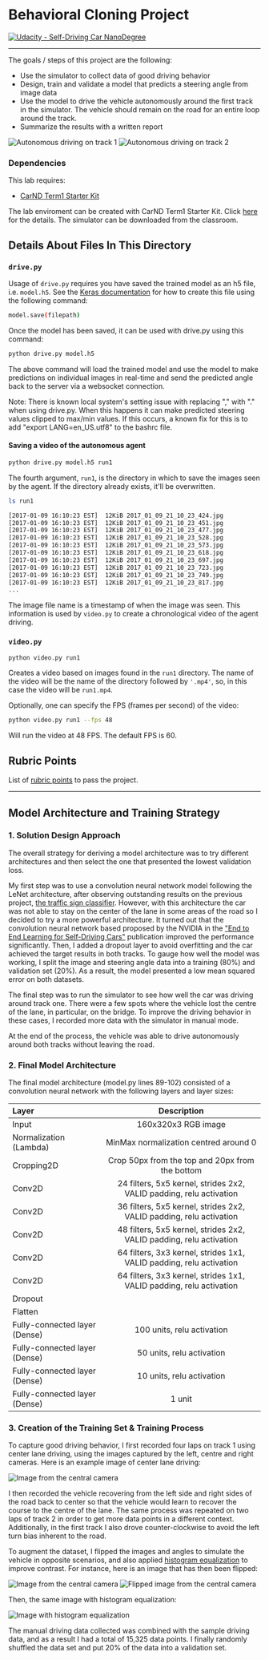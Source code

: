 # Behavioral Cloning Project

[![Udacity - Self-Driving Car NanoDegree](https://s3.amazonaws.com/udacity-sdc/github/shield-carnd.svg)](http://www.udacity.com/drive)

---
The goals / steps of this project are the following:
* Use the simulator to collect data of good driving behavior
* Design, train and validate a model that predicts a steering angle from image data
* Use the model to drive the vehicle autonomously around the first track in the simulator. The vehicle should remain on the road for an entire loop around the track.
* Summarize the results with a written report


[//]: # (Image References)

[image_centre]: ./examples/image_centre.jpg "Image of the centre camera"
[image_flipped]: ./examples/image_flipped.jpg "Flipped Image"
[image_eq]: ./examples/image_eq.jpg "Eq Image"
[track_1]: ./examples/track_1.gif "Track 1"
[track_2]: ./examples/track_2.gif "Track 2"

![Autonomous driving on track 1][track_1]
![Autonomous driving on track 2][track_2]

### Dependencies
This lab requires:

* [CarND Term1 Starter Kit](https://github.com/udacity/CarND-Term1-Starter-Kit)

The lab enviroment can be created with CarND Term1 Starter Kit. Click [here](https://github.com/udacity/CarND-Term1-Starter-Kit/blob/master/README.md) for the details.
The simulator can be downloaded from the classroom.

## Details About Files In This Directory

### `drive.py`

Usage of `drive.py` requires you have saved the trained model as an h5 file, i.e. `model.h5`. See the [Keras documentation](https://keras.io/getting-started/faq/#how-can-i-save-a-keras-model) for how to create this file using the following command:
```sh
model.save(filepath)
```

Once the model has been saved, it can be used with drive.py using this command:

```sh
python drive.py model.h5
```

The above command will load the trained model and use the model to make predictions on individual images in real-time and send the predicted angle back to the server via a websocket connection.

Note: There is known local system's setting issue with replacing "," with "." when using drive.py. When this happens it can make predicted steering values clipped to max/min values. If this occurs, a known fix for this is to add "export LANG=en_US.utf8" to the bashrc file.

#### Saving a video of the autonomous agent

```sh
python drive.py model.h5 run1
```

The fourth argument, `run1`, is the directory in which to save the images seen by the agent. If the directory already exists, it'll be overwritten.

```sh
ls run1

[2017-01-09 16:10:23 EST]  12KiB 2017_01_09_21_10_23_424.jpg
[2017-01-09 16:10:23 EST]  12KiB 2017_01_09_21_10_23_451.jpg
[2017-01-09 16:10:23 EST]  12KiB 2017_01_09_21_10_23_477.jpg
[2017-01-09 16:10:23 EST]  12KiB 2017_01_09_21_10_23_528.jpg
[2017-01-09 16:10:23 EST]  12KiB 2017_01_09_21_10_23_573.jpg
[2017-01-09 16:10:23 EST]  12KiB 2017_01_09_21_10_23_618.jpg
[2017-01-09 16:10:23 EST]  12KiB 2017_01_09_21_10_23_697.jpg
[2017-01-09 16:10:23 EST]  12KiB 2017_01_09_21_10_23_723.jpg
[2017-01-09 16:10:23 EST]  12KiB 2017_01_09_21_10_23_749.jpg
[2017-01-09 16:10:23 EST]  12KiB 2017_01_09_21_10_23_817.jpg
...
```

The image file name is a timestamp of when the image was seen. This information is used by `video.py` to create a chronological video of the agent driving.

### `video.py`

```sh
python video.py run1
```

Creates a video based on images found in the `run1` directory. The name of the video will be the name of the directory followed by `'.mp4'`, so, in this case the video will be `run1.mp4`.

Optionally, one can specify the FPS (frames per second) of the video:

```sh
python video.py run1 --fps 48
```

Will run the video at 48 FPS. The default FPS is 60.

## Rubric Points
List of [rubric points](https://review.udacity.com/#!/rubrics/432/view) to pass the project.  

---
## Model Architecture and Training Strategy

### 1. Solution Design Approach

The overall strategy for deriving a model architecture was to try different architectures and then select the one that presented the lowest validation loss.

My first step was to use a convolution neural network model following the LeNet architecture, after observing outstanding results on the previous project, [the traffic sign classifier](https://github.com/lmasello/CarND-Traffic-Sign-Classifier-Project). However, with this architecture the car was not able to stay on the center of the lane in some areas of the road so I decided to try a more powerful architecture. It turned out that the convolution neural network based proposed by the NVIDIA in the ["End to End Learning for Self-Driving Cars"](https://arxiv.org/pdf/1604.07316.pdf) publication improved the performance significantly. Then, I added a dropout layer to avoid overfitting and the car achieved the target results in both tracks. To gauge how well the model was working, I split the image and steering angle data into a training (80%) and validation set (20%). As a result, the model presented a low mean squared error on both datasets.

The final step was to run the simulator to see how well the car was driving around track one. There were a few spots where the vehicle lost the centre of the lane, in particular, on the bridge. To improve the driving behavior in these cases, I recorded more data with the simulator in manual mode.

At the end of the process, the vehicle was able to drive autonomously around both tracks without leaving the road.

### 2. Final Model Architecture

The final model architecture (model.py lines 89-102) consisted of a convolution neural network with the following layers and layer sizes:

| Layer         		     |     Description	        					|
|:-----------------------|:---------------------------------------------:|
| Input         		     | 160x320x3 RGB image   					|
| Normalization (Lambda) | MinMax normalization centred around 0 |
| Cropping2D     	       | Crop 50px from the top and 20px from the bottom |
| Conv2D                 | 24 filters, 5x5 kernel, strides 2x2, VALID padding, relu activation |
| Conv2D                 | 36 filters, 5x5 kernel, strides 2x2, VALID padding, relu activation |
| Conv2D                 | 48 filters, 5x5 kernel, strides 2x2, VALID padding, relu activation |
| Conv2D                 | 64 filters, 3x3 kernel, strides 1x1, VALID padding, relu activation |
| Conv2D                 | 64 filters, 3x3 kernel, strides 1x1, VALID padding, relu activation |
| Dropout                |  |
| Flatten                |  |
| Fully-connected layer (Dense) | 100 units, relu activation |
| Fully-connected layer (Dense) | 50 units, relu activation |
| Fully-connected layer (Dense) | 10 units, relu activation |
| Fully-connected layer (Dense) | 1 unit |

### 3. Creation of the Training Set & Training Process

To capture good driving behavior, I first recorded four laps on track 1 using center lane driving, using the images captured by the left, centre and right cameras. Here is an example image of center lane driving:

![Image from the central camera][image_centre]

I then recorded the vehicle recovering from the left side and right sides of the road back to center so that the vehicle would learn to recover the course to the centre of the lane. The same process was repeated on two laps of track 2 in order to get more data points in a different context. Additionally, in the first track I also drove counter-clockwise to avoid the left turn bias inherent to the road.

To augment the dataset, I flipped the images and angles to simulate the vehicle in opposite scenarios, and also applied [histogram equalization](https://opencv-python-tutroals.readthedocs.io/en/latest/py_tutorials/py_imgproc/py_histograms/py_histogram_equalization/py_histogram_equalization.html) to improve contrast. For instance, here is an image that has then been flipped:

![Image from the central camera][image_centre]
![Flipped image from the central camera][image_flipped]

Then, the same image with histogram equalization:

![Image with histogram equalization][image_eq]

The manual driving data collected was combined with the sample driving data, and as a result I had a total of 15,325 data points. I finally randomly shuffled the data set and put 20% of the data into a validation set.
